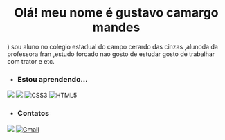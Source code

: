  <h1 align="center"> Olá! meu nome é gustavo camargo mandes </h1>)
sou aluno no colegio estadual do campo cerardo das cinzas ,alunoda da professora fran ,estudo forcado nao gosto de estudar gosto de trabalhar com trator e etc. 

- ### Estou aprendendo...
[![](https://img.shields.io/badge/JavaScript-323330?style=for-the-badge&logo=javascript&logoColor=F7DF1E)](https://editor.p5js.org/)
[![](https://img.shields.io/badge/Scratch-4D97FF?style=for-the-badge&logo=Scratch&logoColor=white)](https://scratch.mit.edu/)
![CSS3](https://img.shields.io/badge/css3-%231572B6.svg?style=for-the-badge&logo=css3&logoColor=white)
![HTML5](https://img.shields.io/badge/html5-%23E34F26.svg?style=for-the-badge&logo=html5&logoColor=white)


- ### Contatos

[![](https://img.shields.io/badge/Instagram-E4405F?style=for-the-badge&logo=instagram&logoColor=white)](https://www.instagram.com/gustavo_mendes._)
[![Gmail](https://img.shields.io/badge/Gmail-D14836?style=for-the-badge&logo=gmail&logoColor=white)](camargo.mendes.gustavo@escola.gov.pr.gov.br)
